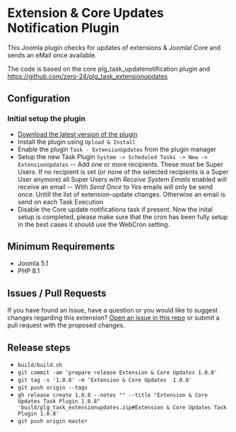 # Extension & Core Updates Notification Plugin

This Joomla plugin checks for updates of extensions & Joomla! Core and sends an eMail once available.

The code is based on the core plg_task_updatenotification plugin and https://github.com/zero-24/plg_task_extensionupdates

## Configuration

### Initial setup the plugin

- [Download the latest version of the plugin](https://github.com/brbrbr/plg_task_extensionupdates/releases/latest)
- Install the plugin using `Upload & Install`
- Enable the plugin `Task - ExtensionUpdates` from the plugin manager
- Setup the new Task Plugin `System -> Scheduled Tasks -> New -> ExtensionUpdates`
-- Add one or more recipients. These must be Super Users. If no recipient is set (or none of the selected recipients is a Super User anymore) all Super Users with *Receive System Emails* enabled will receive an email
-- With *Send Once* to *Yes* emails will only be send once. Untill the list of extension-update changes. Otherwise an email is send on each Task Execution
- Disable the Core update notifications task if present.
Now the inital setup is completed, please make sure that the cron has been fully setup in the best cases it should use the WebCron setting.

## Minimum Requirements
- Joomla 5.1
- PHP 8.1


## Issues / Pull Requests

If you have found an Issue, have a question or you would like to suggest changes regarding this extension?
[Open an issue in this repo](https://github.com/brbrbr/plg_task_extensionupdates/issues/new) or submit a pull request with the proposed changes.

## Release steps

- `build/build.sh`
- `git commit -am 'prepare release Extension & Core Updates 1.0.8'`
- `git tag -s '1.0.8' -m 'Extension & Core Updates  1.0.8'`
- `git push origin --tags`
- `gh release create 1.0.8 --notes "" --title "Extension & Core Updates Task Plugin 1.0.8" 'build/plg_task_extensionupdates.zip#Extension & Core Updates Task Plugin 1.0.8'` 
- `git push origin master`


